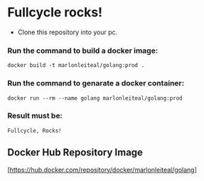# Fullcycle rocks!

- Clone this repository into your pc.

### Run the command to build a docker image:
```
docker build -t marlonleiteal/golang:prod .
```

### Run the command to genarate a docker container:
```
docker run --rm --name golang marlonleiteal/golang:prod
```

### Result must be:
```
Fullcycle, Rocks!
```

## Docker Hub Repository Image
[https://hub.docker.com/repository/docker/marlonleiteal/golang]
